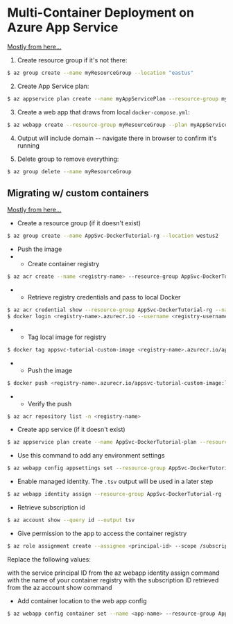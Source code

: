 # Multi-Container Deployment on Azure App Service

[Mostly from here...](https://docs.microsoft.com/en-us/azure/app-service/quickstart-multi-container)

1. Create resource group if it's not there:
```bash
$ az group create --name myResourceGroup --location "eastus"
```

2. Create App Service plan:
```bash
$ az appservice plan create --name myAppServicePlan --resource-group myResourceGroup --sku S1 --is-linux
```

3. Create a web app that draws from local `docker-compose.yml`:
```bash
$ az webapp create --resource-group myResourceGroup --plan myAppServicePlan --name <app_name> --multicontainer-config-type compose --multicontainer-config-file compose-wordpress.yml
```

4. Output will include domain -- navigate there in browser to confirm it's running

5. Delete group to remove everything:
```bash
$ az group delete --name myResourceGroup
```


## Migrating w/ custom containers


[Mostly from here...](https://docs.microsoft.com/en-us/azure/app-service/tutorial-custom-container?pivots=container-linux)


 - Create a resource group (if it doesn't exist)
```bash
$ az group create --name AppSvc-DockerTutorial-rg --location westus2
```

 - Push the image
 - - Create container registry
```bash
$ az acr create --name <registry-name> --resource-group AppSvc-DockerTutorial-rg --sku Basic --admin-enabled true
```

 - - Retrieve registry credentials and pass to local Docker
```bash
$ az acr credential show --resource-group AppSvc-DockerTutorial-rg --name <registry-name>
$ docker login <registry-name>.azurecr.io --username <registry-username>
```

 - - Tag local image for registry
```bash
$ docker tag appsvc-tutorial-custom-image <registry-name>.azurecr.io/appsvc-tutorial-custom-image:latest
```

 - - Push the image
```bash
$ docker push <registry-name>.azurecr.io/appsvc-tutorial-custom-image:latest
```

 - - Verify the push
```bash
$ az acr repository list -n <registry-name>
```

 - Create app service (if it doesn't exist)
```bash
$ az appservice plan create --name AppSvc-DockerTutorial-plan --resource-group AppSvc-DockerTutorial-rg --is-linux
```

 - Use this command to add any environment settings
```bash
$ az webapp config appsettings set --resource-group AppSvc-DockerTutorial-rg --name <app-name> --settings WEBSITES_PORT=8000
```

 - Enable managed identity. The `.tsv` output will be used in a later step
```bash
$ az webapp identity assign --resource-group AppSvc-DockerTutorial-rg --name <app-name> --query principalId --output tsv
```

 - Retrieve subscription id
 ```bash
$ az account show --query id --output tsv
 ```

 - Give permission to the app to access the container registry
```bash
$ az role assignment create --assignee <principal-id> --scope /subscriptions/<subscription-id>/resourceGroups/AppSvc-DockerTutorial-rg/providers/Microsoft.ContainerRegistry/registries/<registry-name> --role "AcrPull"
```

Replace the following values:

<principal-id> with the service principal ID from the az webapp identity assign command
<registry-name> with the name of your container registry
<subscription-id> with the subscription ID retrieved from the az account show command

 - Add container location to the web app config
 ```bash
$ az webapp config container set --name <app-name> --resource-group AppSvc-DockerTutorial-rg --docker-custom-image-name <registry-name>.azurecr.io/appsvc-tutorial-custom-image:latest --docker-registry-server-url https://<registry-name>.azurecr.io
 ```

 
